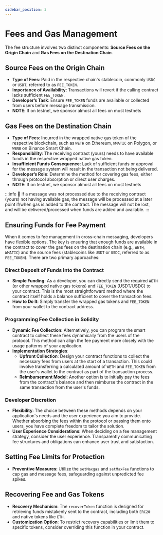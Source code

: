 ```yaml
---
sidebar_position: 3
---
```


# Fees and Gas Management

The fee structure involves two distinct components: **Source Fees on the Origin Chain** and **Gas Fees on the Destination Chain**.

## Source Fees on the Origin Chain

- **Type of Fees**: Paid in the respective chain's stablecoin, commonly `USDC` or `USDT`, referred to as `FEE_TOKEN`.
- **Importance of Availability**: Transactions will revert if the calling contract lacks sufficient `FEE_TOKEN`.
- **Developer’s Task**: Ensure `FEE_TOKEN` funds are available or collected from users before message transmission.
- **NOTE**: If on testnet, we sponsor almost all fees on most testnets

## Gas Fees on the Destination Chain

- **Type of Fees**: Incurred in the wrapped native gas token of the respective blockchain, such as `WETH` on Ethereum, `WMATIC` on Polygon, or `WBNB` on Binance Smart Chain.
- **Responsibility**: The receiving contract (yours) needs to have available funds in the respective wrapped native gas token.
- **Insufficient Funds Consequence**: Lack of sufficient funds or approval for the message system will result in the transaction not being delivered. 
- **Developer’s Role**: Determine the method for covering gas fees, either through protocol absorption or direct user charges.
- **NOTE**: If on testnet, we sponsor almost all fees on most testnets

:::info
📘 If a message was not processed due to the receiving contract (yours) not having available gas, the message will be processed at a later point if/when gas is added to the contract. The message will not be lost, and will be delivered/processed when funds are added and available.
:::

## Ensuring Funds for Fee Payment

When it comes to fee management in cross-chain messaging, developers have flexible options. The key is ensuring that enough funds are available in the contract to cover the gas fees on the destination chain (e.g., `WETH`, `WMATIC`) and the source fees (stablecoins like `USDT` or `USDC`, referred to as `FEE_TOKEN`). There are two primary approaches:

### Direct Deposit of Funds into the Contract

- **Simple Funding**: As a developer, you can directly send the required `WETH` (or other wrapped native gas tokens) and `FEE_TOKEN` (USDT/USDC) to your contract. This is the most straightforward method where the contract itself holds a balance sufficient to cover the transaction fees.
- **How to Do It**: Simply transfer the wrapped gas tokens and `FEE_TOKEN` from your wallet to the contract address.

### Programming Fee Collection in Solidity

- **Dynamic Fee Collection**: Alternatively, you can program the smart contract to collect these fees dynamically from the users of the protocol. This method can align the fee payment more closely with the usage patterns of your application.
- **Implementation Strategies**:
  - **Upfront Collection**: Design your contract functions to collect the necessary fees from users at the start of a transaction. This could involve transferring a calculated amount of `WETH` and `FEE_TOKEN` from the user's wallet to the contract as part of the transaction process.
  - **Reimbursement Model**: Another option is to initially pay the fees from the contract's balance and then reimburse the contract in the same transaction from the user's funds.

### Developer Discretion

- **Flexibility**: The choice between these methods depends on your application's needs and the user experience you aim to provide. Whether absorbing the fees within the protocol or passing them onto users, you have complete freedom to tailor the solution.
- **User Experience Considerations**: When deciding on a fee management strategy, consider the user experience. Transparently communicating fee structures and obligations can enhance user trust and satisfaction.


## Setting Fee Limits for Protection

- **Preventive Measures**: Utilize the `setMaxgas` and `setMaxFee` functions to cap gas and message fees, safeguarding against unpredicted fee spikes.

## Recovering Fee and Gas Tokens

- **Recovery Mechanism**: The `recoverToken` function is designed for retrieving funds mistakenly sent to the contract, including both `ERC20` and native tokens like `ETH`.
- **Customization Option**: To restrict recovery capabilities or limit them to specific tokens, consider overriding this function in your contract.
